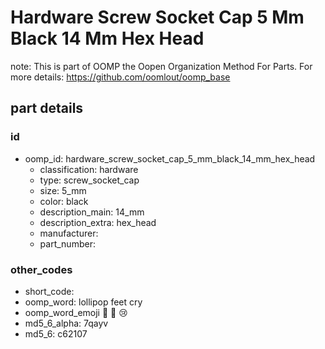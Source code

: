 # Hardware Screw Socket Cap 5 Mm Black 14 Mm Hex Head  

note: This is part of OOMP the Oopen Organization Method For Parts. For more details: https://github.com/oomlout/oomp_base

##  part details





### id
* oomp_id: hardware_screw_socket_cap_5_mm_black_14_mm_hex_head
  * classification: hardware
  * type: screw_socket_cap
  * size: 5_mm
  * color: black
  * description_main: 14_mm
  * description_extra: hex_head
  * manufacturer: 
  * part_number: 

### other_codes
* short_code: 
* oomp_word: lollipop feet cry
* oomp_word_emoji :lollipop: :feet: :cry:
* md5_6_alpha: 7qayv
* md5_6: c62107